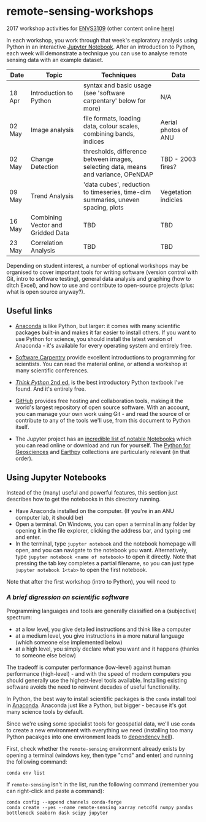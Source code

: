 # remote-sensing-workshops

2017 workshop activities for [ENVS3109](http://programsandcourses.anu.edu.au/course/ENVS3019)
(other content online [here](http://wenfo.org/wald/advanced-remote-sensing))

In each workshop, you work through that week's exploratory analysis
using Python in an interactive [Jupyter Notebook](https://jupyter.org/).
After an introduction to Python, each week will demonstrate a technique you
can use to analyse remote sensing data with an example dataset.


Date | Topic | Techniques | Data
--- | --- | --- | ---
18 Apr | Introduction to Python | syntax and basic usage (see 'software carpentary' below for more) | N/A
02 May | Image analysis | file formats, loading data, colour scales, combining bands, indices | Aerial photos of ANU
02 May | Change Detection | thresholds, difference between images, selecting data, means and variance, OPeNDAP | TBD - 2003 fires?
09 May | Trend Analysis | 'data cubes', reduction to timeseries, time-dim summaries, uneven spacing, plots | Vegetation indicies
16 May | Combining Vector and Gridded Data | TBD | TBD
23 May | Correlation Analysis | TBD | TBD

Depending on student interest, a number of optional workshops may be organised to cover important tools for writing software (version control with Git, intro to software testing), general data analysis and graphing (how to ditch Excel), and how to use and contribute to open-source projects (plus: what is open source anyway?).


## Useful links

- [Anaconda](https://continuum.io/downloads) is like Python, but larger: it comes with many scientific packages built-in and makes it far easier to install others.  If you want to use Python for science, you should install the latest version of Anaconda - it's available for every operating system and entirely free.

- [Software Carpentry](https://software-carpentry.org/lessons/) provide excellent introductions to programming for scientists.  You can read the material online, or attend a workshop at many scientific conferences.

- [*Think Python* 2nd ed.](http://greenteapress.com/wp/think-python-2e/) is the best introductory Python textbook I've found.  And it's entirely free.

- [GitHub](https://github.com/) provides free hosting and collaboration tools, making it the world's largest repository of open source software.  With an account, you can manage your own work using Git - and read the source of or contribute to any of the tools we'll use, from this document to Python itself.

- The Jupyter project has an [incredible list of notable Notebooks](https://github.com/jupyter/jupyter/wiki/A-gallery-of-interesting-Jupyter-Notebooks) which you can read online or download and run for yourself.  The [Python for Geosciences](https://github.com/koldunovn/python_for_geosciences) and [Earthpy](http://earthpy.org/) collections are particularly relevant (in that order).


## Using Jupyter Notebooks

Instead of the (many) useful and powerful features, this section just describes how to get the notebooks in this directory running.

- Have Anaconda installed on the computer.  (If you're in an ANU computer lab, it should be)
- Open a terminal.  On Windows, you can open a terminal in any folder by opening it in the file explorer, clicking the address bar, and typing `cmd` and enter.
- In the terminal, type `jupyter notebook` and the notebook homepage will open, and you can navigate to the notebook you want.  Alternatively, type `jupyter notebook <name of notebook>` to open it directly.  Note that pressing the tab key completes a partial filename, so you can just type `jupyter notebook 1<tab>` to open the first notebook.

Note that after the first workshop (intro to Python), you will need to

### *A brief digression on scientific software*

Programming languages and tools are generally classified on a (subjective) spectrum:

- at a low level, you give detailed instructions and think like a computer
- at a medium level, you give instructions in a more natural language (which someone else implemented below)
- at a high level, you simply declare what you want and it happens (thanks to someone else below)

The tradeoff is computer performance (low-level) against human performance (high-level) - and with the speed of modern computers you should generally use the highest-level tools available.
Installing existing software avoids the need to reinvent decades of useful functionality.

In Python, the best way to install scientific packages is the `conda` install tool in [Anaconda](https://www.continuum.io/downloads).  Anaconda just like a Python, but bigger - because it's got many science tools by default.

Since we're using some specialist tools for geospatial data, we'll use `conda` to create a new environment with everything we need (installing too many Python pacakges into one environment leads to [dependency hell](https://en.wikipedia.org/wiki/Dependency_hell)).

First, check whether the `remote-sensing` environment already exists by opening a terminal (windows key, then type "cmd" and enter) and running the following command:

    conda env list

If `remote-sensing` isn't in the list, run the following command (remember you can right-click and paste a command):

    conda config --append channels conda-forge
    conda create --yes --name remote-sensing xarray netcdf4 numpy pandas bottleneck seaborn dask scipy jupyter
